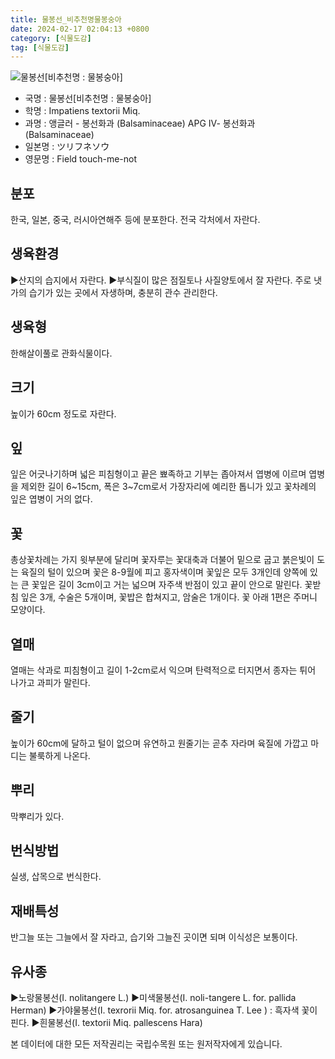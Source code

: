 ```yaml
---
title: 물봉선_비추천명물봉숭아
date: 2024-02-17 02:04:13 +0800
category: [식물도감]
tag: [식물도감]
---
```




![물봉선[비추천명 : 물봉숭아]](/fileUpload/plants/basic/Balsaminaceae/Impatiens/8632/1_th2.JPG)
- 국명 : 물봉선[비추천명 : 물봉숭아]
- 학명 : Impatiens textorii Miq.
- 과명 : 앵글러 - 봉선화과 (Balsaminaceae) APG Ⅳ- 봉선화과 (Balsaminaceae)
- 일본명 : ツリフネソウ
- 영문명 : Field touch-me-not


## 분포
한국, 일본, 중국, 러시아연해주 등에 분포한다.전국 각처에서 자란다.
## 생육환경
▶산지의 습지에서 자란다.▶부식질이 많은 점질토나 사질양토에서 잘 자란다. 주로 냇가의 습기가 있는 곳에서 자생하며, 충분히 관수 관리한다.
## 생육형
한해살이풀로 관화식물이다.
## 크기
높이가 60cm 정도로 자란다.
## 잎
잎은 어긋나기하며 넓은 피침형이고 끝은 뾰족하고 기부는 좁아져서 엽병에 이르며 엽병을 제외한 길이 6~15cm, 폭은 3~7cm로서 가장자리에 예리한 톱니가 있고 꽃차례의 잎은 엽병이 거의 없다.
## 꽃
총상꽃차례는 가지 윗부분에 달리며 꽃자루는 꽃대축과 더불어 밑으로 굽고 붉은빛이 도는 육질의 털이 있으며 꽃은 8-9월에 피고 홍자색이며 꽃잎은 모두 3개인데 양쪽에 있는 큰 꽃잎은 길이 3cm이고 거는 넓으며 자주색 반점이 있고 끝이 안으로 말린다. 꽃받침 잎은 3개, 수술은 5개이며, 꽃밥은 합쳐지고, 암술은 1개이다. 꽃 아래 1편은 주머니 모양이다.
## 열매
열매는 삭과로 피침형이고 길이 1-2cm로서 익으며 탄력적으로 터지면서 종자는 튀어 나가고 과피가 말린다.
## 줄기
높이가 60cm에 달하고 털이 없으며 유연하고 원줄기는 곧추 자라며 육질에 가깝고 마디는 불룩하게 나온다.
## 뿌리
막뿌리가 있다.
## 번식방법
실생, 삽목으로 번식한다.
## 재배특성
반그늘 또는 그늘에서 잘 자라고, 습기와 그늘진 곳이면 되며 이식성은 보통이다.
## 유사종
▶노랑물봉선(I. nolitangere L.)▶미색물봉선(I. noli-tangere L. for. pallida Herman)▶가야물봉선(I. texrorii Miq. for. atrosanguinea T. Lee ) : 흑자색 꽃이 핀다.▶흰물봉선(I. textorii Miq. pallescens Hara)






본 데이터에 대한 모든 저작권리는 국립수목원 또는 원저작자에게 있습니다.
